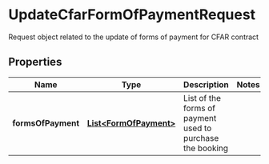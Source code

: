 

# UpdateCfarFormOfPaymentRequest

Request object related to the update of forms of payment for CFAR contract

## Properties

| Name | Type | Description | Notes |
|------------ | ------------- | ------------- | -------------|
|**formsOfPayment** | [**List&lt;FormOfPayment&gt;**](FormOfPayment.md) | List of the forms of payment used to purchase the booking |  |



